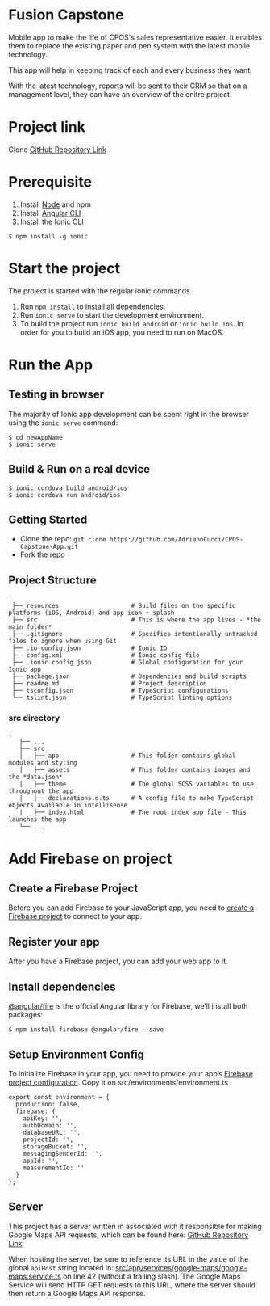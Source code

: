# Fusion Capstone

Mobile app to make the life of CPOS's sales representative easier. It enables them to replace the existing paper and pen system with the latest mobile technology. 

This app will help in keeping track of each and every business they want.

With the latest technology, reports will be sent to their CRM so that on a management level, they can have an overview of the enitre project

# Project link
Clone [GitHub Repository Link](https://github.com/AdrianoCucci/CPOS-Capstone-App "Repo title")

# Prerequisite

1. Install [Node](https://nodejs.org/en/download/ "Node title") and npm 
2. Install [Angular CLI](https://cli.angular.io/ "Angular Title")
3. Install the [Ionic CLI](https://ionicframework.com/docs/installation/cli "Ionic Title")
```
$ npm install -g ionic
```


# Start the project 
The project is started with the regular ionic commands.

1. Run `npm install` to install all dependencies.
2. Run `ionic serve` to start the development environment.
3. To build the project run `ionic build android` or `ionic build ios`. In order for you to build an iOS app, you need to run on MacOS.

# Run the App

## Testing in browser
The majority of Ionic app development can be spent right in the browser using the `ionic serve` command:

```
$ cd newAppName
$ ionic serve
```

## Build & Run on a real device 

```
$ ionic cordova build android/ios
$ ionic cordova run android/ios
```

## Getting Started

* Clone the repo: `git clone https://github.com/AdrianoCucci/CPOS-Capstone-App.git`
* Fork the repo

## Project Structure

```
.
 ├── resources                    # Build files on the specific platforms (iOS, Android) and app icon + splash
 ├── src                          # This is where the app lives - *the main folder*
 ├── .gitignore                   # Specifies intentionally untracked files to ignore when using Git
 ├── .io-config.json              # Ionic ID
 ├── config.xml                   # Ionic config file
 ├── .ionic.config.json           # Global configuration for your Ionic app
 ├── package.json                 # Dependencies and build scripts
 ├── readme.md                    # Project description
 ├── tsconfig.json                # TypeScript configurations
 └── tslint.json                  # TypeScript linting options
```

### src directory
```
.
   ├── ...
   ├── src                       
   │   ├── app                    # This folder contains global modules and styling
   │   ├── assets                 # This folder contains images and the *data.json*
   |   ├── theme                  # The global SCSS variables to use throughout the app
   |   ├── declarations.d.ts      # A config file to make TypeScript objects available in intellisense
   |   ├── index.html             # The root index app file - This launches the app
   └── ...
```
# Add Firebase on project
## Create a Firebase Project
Before you can add Firebase to your JavaScript app, you need to [create a Firebase project](https://firebase.google.com/docs/web/setup#create-project) to connect to your app.

## Register your app
After you have a Firebase project, you can add your web app to it.

## Install dependencies
[@angular/fire](https://github.com/angular/angularfire) is the official Angular library for Firebase, we’ll install both packages:
```
$ npm install firebase @angular/fire --save
```
## Setup Environment Config
To initialize Firebase in your app, you need to provide your app’s [Firebase project configuration](https://firebase.google.com/docs/web/setup#config-object). Copy it on src/environments/environment.ts
```
export const environment = {
  production: false,
  firebase: {
    apiKey: '',
    authDomain: '',
    databaseURL: '',
    projectId: '',
    storageBucket: '',
    messagingSenderId: '',
    appId: '',
    measurementId: ''
  }
};
```
## Server
This project has a server written in associated with it responsible for making Google Maps API requests, which can be found here:
[GitHub Repository Link](https://github.com/AdrianoCucci/CPOS-Capstone-Server "Repo title")

When hosting the server, be sure to reference its URL in the value of the global ```apiHost``` string located in:
[src/app/services/google-maps/google-maps.service.ts](https://github.com/AdrianoCucci/CPOS-Capstone-App/blob/master/src/app/services/google-maps/google-maps.service.ts) on line 42 (without a trailing slash).
The Google Maps Service will send HTTP GET requests to this URL, where the server should then return a Google Maps API response.
